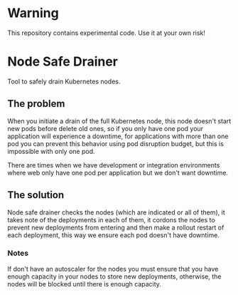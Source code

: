 # Warning

This repository contains experimental code. Use it at your own risk!

# Node Safe Drainer

Tool to safely drain Kubernetes nodes.

## The problem

When you initiate a drain of the full Kubernetes node, this node
doesn't start new pods before delete old ones, so if you only have one
pod your application will experience a downtime, for applications with
more than one pod you can prevent this behavior using pod disruption
budget, but this is impossible with only one pod.

There are times when we have development or integration environments
where web only have one pod per application but we don't want
downtime.

## The solution

Node safe drainer checks the nodes (which are indicated or all of
them), it takes note of the deployments in each of them, it cordons
the nodes to prevent new deployments from entering and then make a
rollout restart of each deployment, this way we ensure each pod
doesn't have downtime.

### Notes

If don't have an autoscaler for the nodes you must ensure that you
have enough capacity in your nodes to store new deployments,
otherwise, the nodes will be blocked until there is enough capacity.


